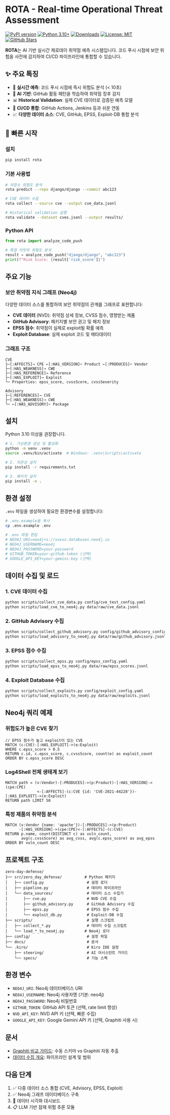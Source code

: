 # ROTA - Real-time Operational Threat Assessment

[![PyPI version](https://badge.fury.io/py/rota.svg)](https://pypi.org/project/rota/)
[![Python 3.10+](https://img.shields.io/badge/python-3.10+-blue.svg)](https://www.python.org/downloads/)
[![Downloads](https://static.pepy.tech/badge/rota)](https://pepy.tech/project/rota)
[![License: MIT](https://img.shields.io/badge/License-MIT-yellow.svg)](https://opensource.org/licenses/MIT)
[![GitHub Stars](https://img.shields.io/github/stars/susie-Choi/rota?style=social)](https://github.com/susie-Choi/rota)

**ROTA**는 AI 기반 실시간 제로데이 취약점 예측 시스템입니다. 코드 푸시 시점에 보안 위험을 사전에 감지하여 CI/CD 파이프라인에 통합할 수 있습니다.

## ✨ 주요 특징

- 🚀 **실시간 예측**: 코드 푸시 시점에 즉시 위험도 분석 (< 10초)
- 🧠 **AI 기반**: GitHub 활동 패턴을 학습하여 취약점 징후 감지
- 📊 **Historical Validation**: 실제 CVE 데이터로 검증된 예측 모델
- 🔗 **CI/CD 통합**: GitHub Actions, Jenkins 등과 쉬운 연동
- 📈 **다양한 데이터 소스**: CVE, GitHub, EPSS, Exploit-DB 통합 분석

## 🚀 빠른 시작

### 설치

```bash
pip install rota
```

### 기본 사용법

```bash
# 저장소 위험도 분석
rota predict --repo django/django --commit abc123

# CVE 데이터 수집
rota collect --source cve --output cve_data.jsonl

# Historical validation 실행
rota validate --dataset cves.jsonl --output results/
```

### Python API

```python
from rota import analyze_code_push

# 특정 커밋의 위험도 분석
result = analyze_code_push("django/django", "abc123")
print(f"Risk Score: {result['risk_score']}")
```

## 주요 기능

### 보안 취약점 지식 그래프 (Neo4j)
다양한 데이터 소스를 통합하여 보안 취약점의 관계를 그래프로 표현합니다:

- **CVE 데이터** (NVD): 취약점 상세 정보, CVSS 점수, 영향받는 제품
- **GitHub Advisory**: 패키지별 보안 권고 및 패치 정보
- **EPSS 점수**: 취약점이 실제로 exploit될 확률 예측
- **Exploit Database**: 실제 exploit 코드 및 메타데이터

### 그래프 구조
```
CVE
├─[:AFFECTS]→ CPE ←[:HAS_VERSION]─ Product ←[:PRODUCES]─ Vendor
├─[:HAS_WEAKNESS]→ CWE
├─[:HAS_REFERENCE]→ Reference
├─[:HAS_EXPLOIT]→ Exploit
└─ Properties: epss_score, cvssScore, cvssSeverity

Advisory
├─[:REFERENCES]→ CVE
├─[:HAS_WEAKNESS]→ CWE
└─ ←[:HAS_ADVISORY]─ Package
```

## 설치

Python 3.10 이상을 권장합니다.

```bash
# 1. 가상환경 생성 및 활성화
python -m venv .venv
source .venv/bin/activate  # Windows: .venv\Scripts\activate

# 2. 의존성 설치
pip install -r requirements.txt

# 3. 패키지 설치
pip install -e .
```

## 환경 설정

`.env` 파일을 생성하여 필요한 환경변수를 설정합니다:

```bash
# .env.example을 복사
cp .env.example .env

# .env 파일 편집
# NEO4J_URI=neo4j+s://xxxxx.databases.neo4j.io
# NEO4J_USERNAME=neo4j
# NEO4J_PASSWORD=your-password
# GITHUB_TOKEN=your-github-token (선택)
# GOOGLE_API_KEY=your-gemini-key (선택)
```

## 데이터 수집 및 로드

### 1. CVE 데이터 수집
```bash
python scripts/collect_cve_data.py config/cve_test_config.yaml
python scripts/load_cve_to_neo4j.py data/raw/cve_data.jsonl
```

### 2. GitHub Advisory 수집
```bash
python scripts/collect_github_advisory.py config/github_advisory_config.yaml
python scripts/load_advisory_to_neo4j.py data/raw/github_advisory.jsonl
```

### 3. EPSS 점수 수집
```bash
python scripts/collect_epss.py config/epss_config.yaml
python scripts/load_epss_to_neo4j.py data/raw/epss_scores.jsonl
```

### 4. Exploit Database 수집
```bash
python scripts/collect_exploits.py config/exploit_config.yaml
python scripts/load_exploits_to_neo4j.py data/raw/exploits.jsonl
```

## Neo4j 쿼리 예제

### 위험도가 높은 CVE 찾기
```cypher
// EPSS 점수가 높고 exploit이 있는 CVE
MATCH (c:CVE)-[:HAS_EXPLOIT]->(e:Exploit)
WHERE c.epss_score > 0.5
RETURN c.id, c.epss_score, c.cvssScore, count(e) as exploit_count
ORDER BY c.epss_score DESC
```

### Log4Shell 전체 생태계 보기
```cypher
MATCH path = (v:Vendor)-[:PRODUCES]->(p:Product)-[:HAS_VERSION]->(cpe:CPE)
              <-[:AFFECTS]-(c:CVE {id: 'CVE-2021-44228'})-[:HAS_EXPLOIT]->(e:Exploit)
RETURN path LIMIT 50
```

### 특정 제품의 취약점 분석
```cypher
MATCH (v:Vendor {name: 'apache'})-[:PRODUCES]->(p:Product)
      -[:HAS_VERSION]->(cpe:CPE)<-[:AFFECTS]-(c:CVE)
RETURN p.name, count(DISTINCT c) as vuln_count, 
       avg(c.cvssScore) as avg_cvss, avg(c.epss_score) as avg_epss
ORDER BY vuln_count DESC
```

## 프로젝트 구조

```
zero-day-defense/
├── src/zero_day_defense/          # Python 패키지
│   ├── config.py                   # 설정 로더
│   ├── pipeline.py                 # 데이터 파이프라인
│   └── data_sources/               # 데이터 소스 수집기
│       ├── cve.py                  # NVD CVE 수집
│       ├── github_advisory.py      # GitHub Advisory 수집
│       ├── epss.py                 # EPSS 점수 수집
│       └── exploit_db.py           # Exploit-DB 수집
├── scripts/                        # 실행 스크립트
│   ├── collect_*.py                # 데이터 수집 스크립트
│   └── load_*_to_neo4j.py         # Neo4j 로더
├── config/                         # 설정 파일
├── docs/                           # 문서
└── .kiro/                          # Kiro IDE 설정
    ├── steering/                   # AI 어시스턴트 가이드
    └── specs/                      # 기능 스펙
```

## 환경 변수

- `NEO4J_URI`: Neo4j 데이터베이스 URI
- `NEO4J_USERNAME`: Neo4j 사용자명 (기본: neo4j)
- `NEO4J_PASSWORD`: Neo4j 비밀번호
- `GITHUB_TOKEN`: GitHub API 토큰 (선택, rate limit 향상)
- `NVD_API_KEY`: NVD API 키 (선택, 빠른 수집)
- `GOOGLE_API_KEY`: Google Gemini API 키 (선택, Graphiti 사용 시)

## 문서

- [Graphiti 비교 가이드](docs/graphiti_comparison.md): 수동 스키마 vs Graphiti 자동 추출
- [데이터 수집 개요](docs/data_collection_overview.md): 파이프라인 설계 및 범위

## 다음 단계

1. ✅ 다중 데이터 소스 통합 (CVE, Advisory, EPSS, Exploit)
2. ✅ Neo4j 그래프 데이터베이스 구축
3. 🔄 데이터 시각화 대시보드
4. 📋 LLM 기반 잠재 위험 추론 모듈
